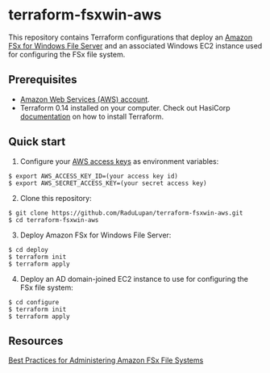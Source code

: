 # terraform-fsxwin-aws
This repository contains Terraform configurations that deploy an [Amazon FSx for Windows File Server](https://docs.aws.amazon.com/fsx/latest/WindowsGuide/what-is.html) and an associated Windows EC2 instance used for configuring the FSx file system.

## Prerequisites
* [Amazon Web Services (AWS) account](http://aws.amazon.com/).
* Terraform 0.14 installed on your computer. Check out HasiCorp [documentation]([https://learn.hashicorp.com/terraform/azure/install](https://developer.hashicorp.com/terraform/tutorials/aws-get-started/install-cli)) on how to install Terraform.

## Quick start

1. Configure your [AWS access 
keys](http://docs.aws.amazon.com/general/latest/gr/aws-sec-cred-types.html#access-keys-and-secret-access-keys) as 
environment variables:

```
$ export AWS_ACCESS_KEY_ID=(your access key id)
$ export AWS_SECRET_ACCESS_KEY=(your secret access key)
```

2. Clone this repository:

```
$ git clone https://github.com/RaduLupan/terraform-fsxwin-aws.git
$ cd terraform-fsxwin-aws
```
3. Deploy Amazon FSx for Windows File Server:

```
$ cd deploy
$ terraform init
$ terraform apply
```
4. Deploy an AD domain-joined EC2 instance to use for configuring the FSx file system:

```
$ cd configure
$ terraform init
$ terraform apply
```

## Resources
[Best Practices for Administering Amazon FSx File Systems](https://docs.aws.amazon.com/fsx/latest/WindowsGuide/admin-best-practices-fsxw.html)

